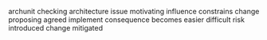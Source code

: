 archunit checking architecture issue motivating influence constrains change proposing agreed implement consequence becomes easier difficult risk introduced change mitigated